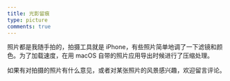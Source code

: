 ```yaml
---
title: 光影留痕
type: picture
comments: true
---
```

照片都是我随手拍的，拍摄工具就是 iPhone，有些照片简单地调了一下滤镜和颜色。为了加载速度，在用 macOS 自带的照片应用导出时候进行了压缩处理。

如果有对拍摄的照片有什么意见，或者对某张照片的风景感兴趣，欢迎留言评论。

<div class="ImageGrid"></div>